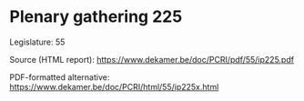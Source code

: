 # Plenary gathering 225

Legislature: 55

Source (HTML report): https://www.dekamer.be/doc/PCRI/pdf/55/ip225.pdf

PDF-formatted alternative: https://www.dekamer.be/doc/PCRI/html/55/ip225x.html


